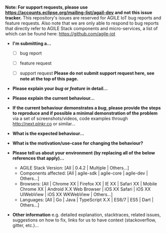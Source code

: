 **Note: For support requests, please use https://accounts.eclipse.org/mailing-list/agail-dev and not this issue tracker.** This repository's issues are reserved for AGILE IoT bug reports and feature requests. Also note that we are only able to respond to bug reports that directly refer to AGILE Stack components and micro-services, a list of which can be found here: https://github.com/agile-iot

* **I'm submitting a...**
  - [ ] bug report
  - [ ] feature request
  - [ ] support request **Please do not submit support request here, see note at the top of this page.**


* **Please explain your *bug* or *feature* in detail...**



* **Please explain the current behaviour...**



* **If the current behaviour demonstrates a *bug*, please provide the steps to reproduce and if possible a minimal demonstration of the problem** via a set of screenshots/videos, code examples through http://next.plnkr.co or similar...



* **What is the expected behaviour...**



* **What is the motivation/use-case for changing the behaviour?**



* **Please tell us about your environment (by replacing all of the below references that apply)...**

  - AGILE Stack Version: [All | 0.4.2 | Multiple | Others...]
  - Components affected: [All | agile-sdk | agile-core | agile-dev | Others...]
  - Browsers: [All | Chrome XX | Firefox XX | IE XX | Safari XX | Mobile Chrome XX | Android X.X Web Browser | iOS XX Safari | iOS XX UIWebView | iOS XX WKWebView | Others...]
  - Languages: [All | Go | Java | TypeScript X.X | ES6/7 | ES5 | Dart | Others...]


* **Other information** e.g. detailed explanation, stacktraces, related issues, suggestions on how to fix, links for us to have context (stackoverflow, gitter, etc.)...
